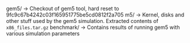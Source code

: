 gem5/ -> Checkout of gem5 tool, hard reset to 9fc9c67b4242c03f165951775be5cd0812f2a705
m5/ -> Kernel, disks and other stuff used by the gem5 simulation. Extracted contents of `x86_files.tar.gz`
benchmark/ -> Contains results of running gem5 with various simulation parameters

